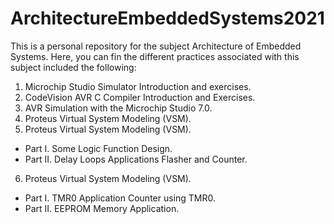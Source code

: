 # ArchitectureEmbeddedSystems2021

This is a personal repository for the subject Architecture of Embedded Systems. Here, you can fin the different practices associated with this subject included the following:

1. Microchip Studio Simulator Introduction and exercises.
2. CodeVision AVR C Compiler Introduction and Exercises.
3. AVR Simulation with the Microchip Studio 7.0.
4. Proteus Virtual System Modeling (VSM).
5. Proteus Virtual System Modeling (VSM).
  * Part I. Some Logic Function Design.
  * Part II. Delay Loops Applications Flasher and Counter.
6. Proteus Virtual System Modeling (VSM).
  * Part I. TMR0 Application Counter using TMR0.
  * Part II. EEPROM Memory Application.
